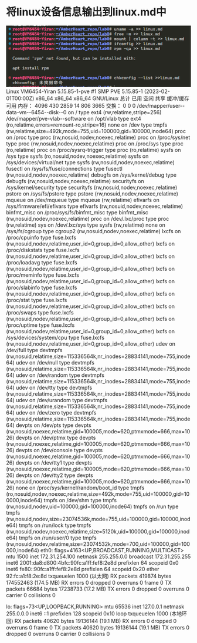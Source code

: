 # 将linux设备信息输出到linux.md中
![linuxm](src/linux.png)
Linux VM6454-Yiran 5.15.85-1-pve #1 SMP PVE 5.15.85-1 (2023-02-01T00:00Z) x86_64 x86_64 x86_64 GNU/Linux
              总计         已用        空闲      共享    缓冲/缓存    可用
内存：        4096         430        2859          14         806        3665
交换：           0           0           0
/dev/mapper/user--data-vm--6454--disk--0  on  /                                type  ext4         (rw,relatime,stripe=256)
/dev/mapper/pve-vlab--software            on  /opt/vlab                        type  ext4         (ro,relatime,errors=remount-ro,stripe=16)
none                                      on  /dev                             type  tmpfs        (rw,relatime,size=492k,mode=755,uid=100000,gid=100000,inode64)
proc                                      on  /proc                            type  proc         (rw,nosuid,nodev,noexec,relatime)
proc                                      on  /proc/sys/net                    type  proc         (rw,nosuid,nodev,noexec,relatime)
proc                                      on  /proc/sys                        type  proc         (ro,relatime)
proc                                      on  /proc/sysrq-trigger              type  proc         (ro,relatime)
sysfs                                     on  /sys                             type  sysfs        (ro,nosuid,nodev,noexec,relatime)
sysfs                                     on  /sys/devices/virtual/net         type  sysfs        (rw,nosuid,nodev,noexec,relatime)
fusectl                                   on  /sys/fs/fuse/connections         type  fusectl      (rw,nosuid,nodev,noexec,relatime)
debugfs                                   on  /sys/kernel/debug                type  debugfs      (rw,nosuid,nodev,noexec,relatime)
securityfs                                on  /sys/kernel/security             type  securityfs   (rw,nosuid,nodev,noexec,relatime)
pstore                                    on  /sys/fs/pstore                   type  pstore       (rw,nosuid,nodev,noexec,relatime)
mqueue                                    on  /dev/mqueue                      type  mqueue       (rw,relatime)
efivarfs                                  on  /sys/firmware/efi/efivars        type  efivarfs     (rw,nosuid,nodev,noexec,relatime)
binfmt_misc                               on  /proc/sys/fs/binfmt_misc         type  binfmt_misc  (rw,nosuid,nodev,noexec,relatime)
proc                                      on  /dev/.lxc/proc                   type  proc         (rw,relatime)
sys                                       on  /dev/.lxc/sys                    type  sysfs        (rw,relatime)
none                                      on  /sys/fs/cgroup                   type  cgroup2      (rw,nosuid,nodev,noexec,relatime)
lxcfs                                     on  /proc/cpuinfo                    type  fuse.lxcfs   (rw,nosuid,nodev,relatime,user_id=0,group_id=0,allow_other)
lxcfs                                     on  /proc/diskstats                  type  fuse.lxcfs   (rw,nosuid,nodev,relatime,user_id=0,group_id=0,allow_other)
lxcfs                                     on  /proc/loadavg                    type  fuse.lxcfs   (rw,nosuid,nodev,relatime,user_id=0,group_id=0,allow_other)
lxcfs                                     on  /proc/meminfo                    type  fuse.lxcfs   (rw,nosuid,nodev,relatime,user_id=0,group_id=0,allow_other)
lxcfs                                     on  /proc/slabinfo                   type  fuse.lxcfs   (rw,nosuid,nodev,relatime,user_id=0,group_id=0,allow_other)
lxcfs                                     on  /proc/stat                       type  fuse.lxcfs   (rw,nosuid,nodev,relatime,user_id=0,group_id=0,allow_other)
lxcfs                                     on  /proc/swaps                      type  fuse.lxcfs   (rw,nosuid,nodev,relatime,user_id=0,group_id=0,allow_other)
lxcfs                                     on  /proc/uptime                     type  fuse.lxcfs   (rw,nosuid,nodev,relatime,user_id=0,group_id=0,allow_other)
lxcfs                                     on  /sys/devices/system/cpu          type  fuse.lxcfs   (rw,nosuid,nodev,relatime,user_id=0,group_id=0,allow_other)
udev                                      on  /dev/full                        type  devtmpfs     (rw,nosuid,relatime,size=115336564k,nr_inodes=28834141,mode=755,inode64)
udev                                      on  /dev/null                        type  devtmpfs     (rw,nosuid,relatime,size=115336564k,nr_inodes=28834141,mode=755,inode64)
udev                                      on  /dev/random                      type  devtmpfs     (rw,nosuid,relatime,size=115336564k,nr_inodes=28834141,mode=755,inode64)
udev                                      on  /dev/tty                         type  devtmpfs     (rw,nosuid,relatime,size=115336564k,nr_inodes=28834141,mode=755,inode64)
udev                                      on  /dev/urandom                     type  devtmpfs     (rw,nosuid,relatime,size=115336564k,nr_inodes=28834141,mode=755,inode64)
udev                                      on  /dev/zero                        type  devtmpfs     (rw,nosuid,relatime,size=115336564k,nr_inodes=28834141,mode=755,inode64)
devpts                                    on  /dev/pts                         type  devpts       (rw,nosuid,noexec,relatime,gid=100005,mode=620,ptmxmode=666,max=1026)
devpts                                    on  /dev/ptmx                        type  devpts       (rw,nosuid,noexec,relatime,gid=100005,mode=620,ptmxmode=666,max=1026)
devpts                                    on  /dev/console                     type  devpts       (rw,nosuid,noexec,relatime,gid=100005,mode=620,ptmxmode=666,max=1026)
devpts                                    on  /dev/tty1                        type  devpts       (rw,nosuid,noexec,relatime,gid=100005,mode=620,ptmxmode=666,max=1026)
devpts                                    on  /dev/tty2                        type  devpts       (rw,nosuid,noexec,relatime,gid=100005,mode=620,ptmxmode=666,max=1026)
none                                      on  /proc/sys/kernel/random/boot_id  type  tmpfs        (ro,nosuid,nodev,noexec,relatime,size=492k,mode=755,uid=100000,gid=100000,inode64)
tmpfs                                     on  /dev/shm                         type  tmpfs        (rw,nosuid,nodev,uid=100000,gid=100000,inode64)
tmpfs                                     on  /run                             type  tmpfs        (rw,nosuid,nodev,size=23074536k,mode=755,uid=100000,gid=100000,inode64)
tmpfs                                     on  /run/lock                        type  tmpfs        (rw,nosuid,nodev,noexec,relatime,size=5120k,uid=100000,gid=100000,inode64)
tmpfs                                     on  /run/user/0                      type  tmpfs        (rw,nosuid,nodev,relatime,size=23074532k,mode=700,uid=100000,gid=100000,inode64)
eth0: flags=4163<UP,BROADCAST,RUNNING,MULTICAST>  mtu 1500
        inet 172.31.254.100  netmask 255.255.0.0  broadcast 172.31.255.255
        inet6 2001:da8:d800:4bfc:90fc:a1ff:fef8:2e8d  prefixlen 64  scopeid 0x0<global>
        inet6 fe80::90fc:a1ff:fef8:2e8d  prefixlen 64  scopeid 0x20<link>
        ether 92:fc:a1:f8:2e:8d  txqueuelen 1000  (以太网)
        RX packets 419874  bytes 174552463 (174.5 MB)
        RX errors 0  dropped 0  overruns 0  frame 0
        TX packets 66684  bytes 17238733 (17.2 MB)
        TX errors 0  dropped 0 overruns 0  carrier 0  collisions 0

lo: flags=73<UP,LOOPBACK,RUNNING>  mtu 65536
        inet 127.0.0.1  netmask 255.0.0.0
        inet6 ::1  prefixlen 128  scopeid 0x10<host>
        loop  txqueuelen 1000  (本地环回)
        RX packets 40620  bytes 19136144 (19.1 MB)
        RX errors 0  dropped 0  overruns 0  frame 0
        TX packets 40620  bytes 19136144 (19.1 MB)
        TX errors 0  dropped 0 overruns 0  carrier 0  collisions 0


